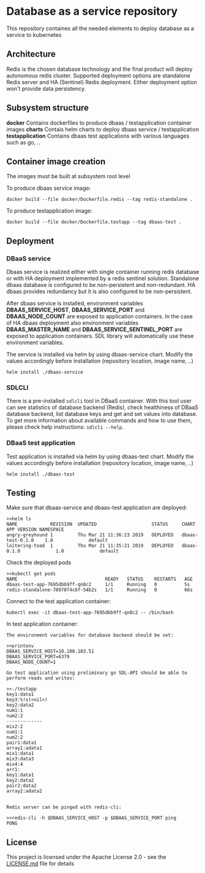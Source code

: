 # Database as a service repository

This repository containes all the needed elements to deploy database as a service to kubernetes

## Architecture

Redis is the chosen database technology and the final product will deploy autonomous
redis cluster. Supported deployment options are standalone Redis server and HA
(Sentinel) Redis deployment. Either deployment option won't provide data persistency.

## Subsystem structure

**docker** Contains dockerfiles to produce dbaas / testapplication container images
**charts** Contais helm charts to deploy dbaas service / testapplication
**testapplication** Contains dbaas test applications with various languages such as go, ..

## Container image creation

The images must be built at subsystem root level

To produce dbaas service image:
```
docker build --file docker/Dockerfile.redis --tag redis-standalone .
```

To produce testapplication image:
```
docker build --file docker/Dockerfile.testapp --tag dbaas-test .
```

## Deployment

### DBaaS service

Dbaas service is realized either with single container running redis database
or with HA deployment implemented by a redis sentinel solution.
Standalone dbaas database is configured to be non-persistent and
non-redundant. HA dbaas provides redundancy but it is also configured to be
non-persistent.

After dbaas service is installed, environment variables **DBAAS_SERVICE_HOST**,
**DBAAS_SERVICE_PORT** and **DBAAS_NODE_COUNT** are exposed to application
containers. In the case of HA dbaas deployment also environment variables
**DBAAS_MASTER_NAME** and **DBAAS_SERVICE_SENTINEL_PORT** are exposed to
application containers. SDL library will automatically use these environment
variables.

The service is installed via helm by using dbaas-service chart. Modify the
values accordingly before installation (repository location, image name, ..)

```
helm install ./dbaas-service
```

### SDLCLI
There is a pre-installed `sdlcli` tool in DBaaS container. With this tool user
can see statistics of database backend (Redis), check healthiness of DBaaS
database backend, list database keys and get and set values into database.
To get more information about available commands and how to use them, please
check help instructions: `sdlcli --help`.

### DBaaS test application

Test application is installed via helm by using dbaas-test chart. Modify the
values accordingly before installation (repository location, image name, ..)

```
helm install ./dbaas-test
```

## Testing

Make sure that dbaas-service and dbaas-test application are deployed:
```
>>helm ls
NAME            REVISION  UPDATED                    STATUS     CHART                   APP VERSION	NAMESPACE
angry-greyhound	1         Thu Mar 21 11:36:23 2019   DEPLOYED	dbaas-test-0.1.0	1.0             default
loitering-toad  1         Thu Mar 21 11:35:21 2019   DEPLOYED	dbaas-0.1.0             1.0             default
```

Check the deployed pods
```
>>kubectl get pods
NAME                                READY   STATUS    RESTARTS   AGE
dbaas-test-app-7695dbb9ff-qn8c2     1/1     Running   0          5s
redis-standalone-78978f4c6f-54b2s   1/1     Running   0          66s
```

Connect to the test application container:
```
kubectl exec -it dbaas-test-app-7695dbb9ff-qn8c2 -- /bin/bash
```

In test application container:
```
The environment variables for database backend should be set:

>>printenv
DBAAS_SERVICE_HOST=10.108.103.51
DBAAS_SERVICE_PORT=6379
DBAAS_NODE_COUNT=1

Go test application using preliminary go SDL-API should be able to perform reads and writes:

>>./testapp
key1:data1
key3:%!s(<nil>)
key2:data2
num1:1
num2:2
-------------
mix2:2
num1:1
num2:2
pair1:data1
array1:adata1
mix1:data1
mix3:data3
mix4:4
arr1:
key1:data1
key2:data2
pair2:data2
array2:adata2


Redis server can be pinged with redis-cli:

>>redis-cli -h $DBAAS_SERVICE_HOST -p $DBAAS_SERVICE_PORT ping
PONG
```

## License
This project is licensed under the Apache License 2.0 - see the [LICENSE.md](LICENSE.md) file for details
